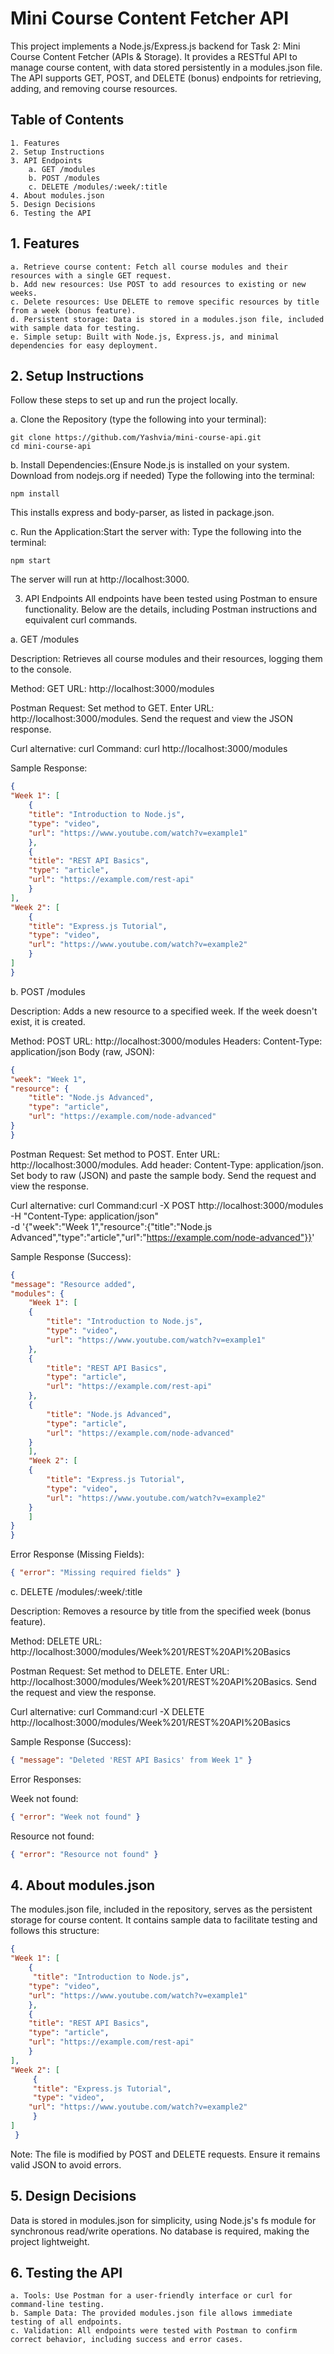 # Mini Course Content Fetcher API

This project implements a Node.js/Express.js backend for Task 2: Mini Course Content Fetcher (APIs & Storage). It provides a RESTful API to manage course content, with data stored persistently in a modules.json file. The API supports GET, POST, and DELETE (bonus) endpoints for retrieving, adding, and removing course resources.


## Table of Contents

```
1. Features
2. Setup Instructions
3. API Endpoints
    a. GET /modules
    b. POST /modules
    c. DELETE /modules/:week/:title
4. About modules.json
5. Design Decisions
6. Testing the API
```



## 1. Features


```
a. Retrieve course content: Fetch all course modules and their resources with a single GET request.
b. Add new resources: Use POST to add resources to existing or new weeks.
c. Delete resources: Use DELETE to remove specific resources by title from a week (bonus feature).
d. Persistent storage: Data is stored in a modules.json file, included with sample data for testing.
e. Simple setup: Built with Node.js, Express.js, and minimal dependencies for easy deployment.
```



## 2. Setup Instructions
Follow these steps to set up and run the project locally.

a.  Clone the Repository (type the following into your terminal):
```terminal
git clone https://github.com/Yashvia/mini-course-api.git
cd mini-course-api
```


b.  Install Dependencies:(Ensure Node.js is installed on your system. Download from nodejs.org if needed)
Type the following into the terminal:

```terminal
npm install
```

This installs express and body-parser, as listed in package.json.

c.  Run the Application:Start the server with:
Type the following into the terminal:
```terminal
npm start
```

The server will run at http://localhost:3000.


3)  API Endpoints
All endpoints have been tested using Postman to ensure functionality. Below are the details, including Postman instructions and equivalent curl commands.

a.  GET /modules

       
Description: Retrieves all course modules and their resources, logging them to the console.

Method: GET
URL: http://localhost:3000/modules

Postman Request:
Set method to GET.
Enter URL: http://localhost:3000/modules.
Send the request and view the JSON response.

Curl alternative:
curl Command: curl http://localhost:3000/modules


Sample Response:

```json
{
"Week 1": [
    {
    "title": "Introduction to Node.js",
    "type": "video",
    "url": "https://www.youtube.com/watch?v=example1"
    },
    {
    "title": "REST API Basics",
    "type": "article",
    "url": "https://example.com/rest-api"
    }
],
"Week 2": [
    {
    "title": "Express.js Tutorial",
    "type": "video",
    "url": "https://www.youtube.com/watch?v=example2"
    }
]
}
```



b.  POST /modules

        
Description: Adds a new resource to a specified week. If the week doesn't exist, it is created.

Method: POST
URL: http://localhost:3000/modules
Headers: Content-Type: application/json
Body (raw, JSON):

```json
{
"week": "Week 1",
"resource": {
    "title": "Node.js Advanced",
    "type": "article",
    "url": "https://example.com/node-advanced"
}
}
```


Postman Request:
Set method to POST.
Enter URL: http://localhost:3000/modules.
Add header: Content-Type: application/json.
Set body to raw (JSON) and paste the sample body.
Send the request and view the response.

Curl alternative:
curl Command:curl -X POST http://localhost:3000/modules \
-H "Content-Type: application/json" \
-d '{"week":"Week 1","resource":{"title":"Node.js Advanced","type":"article","url":"https://example.com/node-advanced"}}'


Sample Response (Success):

```json
{
"message": "Resource added",
"modules": {
    "Week 1": [
    {
        "title": "Introduction to Node.js",
        "type": "video",
        "url": "https://www.youtube.com/watch?v=example1"
    },
    {
        "title": "REST API Basics",
        "type": "article",
        "url": "https://example.com/rest-api"
    },
    {
        "title": "Node.js Advanced",
        "type": "article",
        "url": "https://example.com/node-advanced"
    }
    ],
    "Week 2": [
    {
        "title": "Express.js Tutorial",
        "type": "video",
        "url": "https://www.youtube.com/watch?v=example2"
    }
    ]
}
}
```


Error Response (Missing Fields):

```json
{ "error": "Missing required fields" }
```
    



c.  DELETE /modules/:week/:title

Description: Removes a resource by title from the specified week (bonus feature).

Method: DELETE
URL: http://localhost:3000/modules/Week%201/REST%20API%20Basics

Postman Request:
Set method to DELETE.
Enter URL: http://localhost:3000/modules/Week%201/REST%20API%20Basics.
Send the request and view the response.

Curl alternative:
curl Command:curl -X DELETE http://localhost:3000/modules/Week%201/REST%20API%20Basics


Sample Response (Success):
        
```json
{ "message": "Deleted 'REST API Basics' from Week 1" }
```


Error Responses:

Week not found:

```json
{ "error": "Week not found" }
```


Resource not found:

```json
{ "error": "Resource not found" }
```
        





## 4. About modules.json
The modules.json file, included in the repository, serves as the persistent storage for course content. It contains sample data to facilitate testing and follows this structure:

```json
{
"Week 1": [
    {
     "title": "Introduction to Node.js",
    "type": "video",
    "url": "https://www.youtube.com/watch?v=example1"
    },
    {
    "title": "REST API Basics",
    "type": "article",
    "url": "https://example.com/rest-api"
    }
],
"Week 2": [
     {
     "title": "Express.js Tutorial",
     "type": "video",
    "url": "https://www.youtube.com/watch?v=example2"
     }
]
 }
 ```

Note: The file is modified by POST and DELETE requests. Ensure it remains valid JSON to avoid errors.


## 5.  Design Decisions

 Data is stored in modules.json for simplicity, using Node.js's fs module for synchronous read/write operations. No database is required, making the project lightweight.


## 6. Testing the API

```
a. Tools: Use Postman for a user-friendly interface or curl for command-line testing.
b. Sample Data: The provided modules.json file allows immediate testing of all endpoints.
c. Validation: All endpoints were tested with Postman to confirm correct behavior, including success and error cases.
 ```
